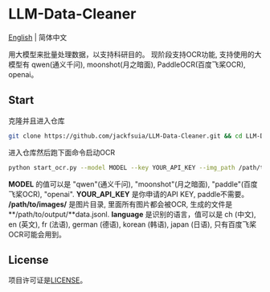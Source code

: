 # LLM-Data-Cleaner

[English](README.md) | 简体中文

用大模型来批量处理数据，以支持科研目的。 现阶段支持OCR功能, 支持使用的大模型有 qwen(通义千问), moonshot(月之暗面), PaddleOCR(百度飞桨OCR), openai。
## Start
克隆并且进入仓库
```bash
git clone https://github.com/jackfsuia/LLM-Data-Cleaner.git && cd LLM-Data-Cleaner
```
进入仓库然后跑下面命令启动OCR
```bash
python start_ocr.py --model MODEL --key YOUR_API_KEY --img_path /path/to/images/ --outdir /path/to/output/ --lang language
```
**MODEL** 的值可以是 "qwen"(通义千问), "moonshot"(月之暗面), "paddle"(百度飞桨OCR), "openai". **YOUR_API_KEY** 是你申请的API KEY, paddle不需要。 **/path/to/images/** 是图片目录, 里面所有图片都会被OCR, 生成的文件是 **/path/to/output/**data.jsonl. **language** 是识别的语言，值可以是 ch (中文), en (英文), fr (法语), german (德语), korean (韩语), japan (日语), 只有百度飞桨OCR可能会用到。

## License

项目许可证是[LICENSE](LICENSE)。
